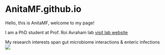 # AnitaMF.github.io

Hello, this is AnitaMF, welcome to my page!

I am a PhD student at Prof. Roi Avraham lab [visit lab website](https://www.weizmann.ac.il/dept/irb/avraham/avraham-lab-homepage)


My research interests span gut microbiome interactions & enteric infections 
![](https://images.newscientist.com/wp-content/uploads/2023/10/02153032/SEI_174308679.jpg?width=1200)
